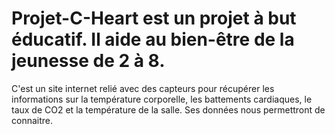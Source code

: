 # Projet-C-Heart est un projet à but éducatif. Il aide au bien-être de la jeunesse de 2 à 8.
C'est un site internet relié avec des capteurs pour récupérer les informations sur la température corporelle, les battements cardiaques, le taux de CO2 et la température de la salle.
Ses données nous permettront de connaitre.
